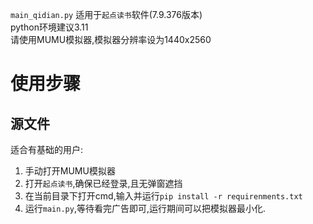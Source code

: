 `main_qidian.py` 适用于`起点读书`软件(7.9.376版本)<br>
python环境建议3.11<br>
请使用MUMU模拟器,模拟器分辨率设为1440x2560
# 使用步骤
## 源文件
适合有基础的用户:
1. 手动打开MUMU模拟器
2. 打开`起点读书`,确保已经登录,且无弹窗遮挡
3. 在当前目录下打开cmd,输入并运行`pip install -r requirenments.txt`
4. 运行`main.py`,等待看完广告即可,运行期间可以把模拟器最小化.


